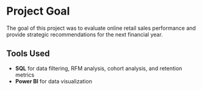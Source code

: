 # Project Goal
The goal of this project was to evaluate online retail sales performance and provide strategic recommendations for the next financial year.

## Tools Used
- **SQL** for data filtering, RFM analysis, cohort analysis, and retention metrics  
- **Power BI** for data visualization
